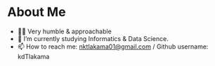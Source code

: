 # About Me

- 🧎‍♂️  Very humble & approachable
- 🌱 I’m currently studying Informatics & Data Science.
- 📫 How to reach me: nktlakama01@gmail.com /
         Github username: kdTlakama
